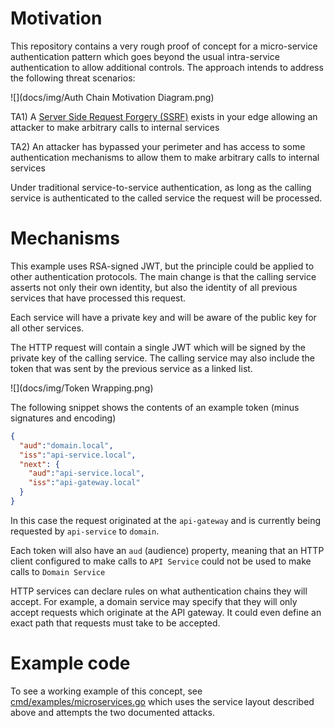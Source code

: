# Motivation

This repository contains a very rough proof of concept for a micro-service authentication pattern
which goes beyond the usual intra-service authentication to allow additional controls. The
approach intends to address the following threat scenarios:

![](docs/img/Auth Chain Motivation Diagram.png)

TA1) A [Server Side Request Forgery (SSRF)](https://portswigger.net/web-security/ssrf) exists in your edge allowing an 
attacker to make arbitrary calls to internal services

TA2) An attacker has bypassed your perimeter and has access to some authentication mechanisms to allow them to make
arbitrary calls to internal services

Under traditional service-to-service authentication, as long as the calling service is authenticated to the called 
service the request will be processed.

# Mechanisms

This example uses RSA-signed JWT, but the principle could be applied to other authentication protocols. The main change is that
the calling service asserts not only their own identity, but also the identity of all previous services that have 
processed this request.

Each service will have a private key and will be aware of the public key for all other services. 

The HTTP request will contain a single JWT which will be signed by the private key of the calling service. The calling
service may also include the token that was sent by the previous service as a linked list.

![](docs/img/Token Wrapping.png)

The following snippet shows the contents of an example token (minus signatures and encoding)

```json
{
  "aud":"domain.local",
  "iss":"api-service.local",
  "next": {
    "aud":"api-service.local",
    "iss":"api-gateway.local"
  }
}
```

In this case the request originated at the `api-gateway` and is currently being requested by `api-service` to `domain`.

Each token will also have an `aud` (audience) property, meaning that an HTTP client configured to make calls to `API Service` 
could not be used to make calls to `Domain Service`

HTTP services can declare rules on what authentication chains they will accept. For example, a domain service may specify
that they will only accept requests which originate at the API gateway. It could even define an exact path
that requests must take to be accepted.

# Example code

To see a working example of this concept, see [cmd/examples/microservices.go](cmd/examples/microservices.go) which uses
the service layout described above and attempts the two documented attacks. 